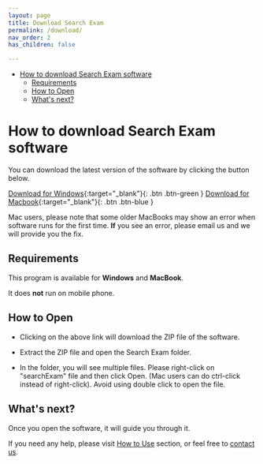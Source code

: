 ```yaml
---
layout: page
title: Download Search Exam
permalink: /download/
nav_order: 2
has_children: false

---
```

- [How to download Search Exam software](#how-to-download-search-exam-software)
  - [Requirements](#requirements)
  - [How to Open](#how-to-open)
  - [What's next?](#whats-next)

# How to download Search Exam software

You can download the latest version of the software by clicking the button below.


[Download for Windows](https://www.dropbox.com/s/ksg89t2te050bik/searchExam_Windows.zip?dl=1){:target="_blank"}{: .btn .btn-green }
[Download for Macbook](https://www.dropbox.com/s/eytjfvxkpm5od7h/searchExam_MacBook.zip?dl=1){:target="_blank"}{: .btn .btn-blue }

<!-- For Windows, please [**click here**](https://www.dropbox.com/s/tkxx4t7tyrfj7m3/searchExam_Windows.zip?dl=1){:target="_blank"} to download the latest version.

For MacBook, please [**click here**](https://www.dropbox.com/s/eytjfvxkpm5od7h/searchExam_MacBook.zip?dl=1){:target="_blank"} to download the latest version. -->

Mac users, please note that some older MacBooks may show an error when software runs for the first time. **If** you see an error, please email us and we will provide you the fix.
<!-- Please [**click here**](https://drive.google.com/uc?export=download&id=1GUu9abDSaOvm8OZMyDi0Nd0rEXoaB9TB){:target="_blank"} to download the latest version. -->

## Requirements
This program is available for **Windows** and **MacBook**. 

It does **not** run on mobile phone.

## How to Open

- Clicking on the above link will download the ZIP file of the software.

- Extract the ZIP file and open the Search Exam folder.

- In the folder, you will see multiple files. Please right-click on "searchExam" file and then click Open. (Mac users can do ctrl-click instead of right-click). Avoid using double click to open the file.

## What's next?

Once you open the software, it will guide you through it. 

If you need any help, please visit [How to Use](../tutorial) section, or feel free to [contact us](../contact/).